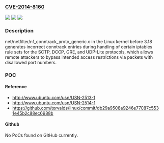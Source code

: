 ### [CVE-2014-8160](https://cve.mitre.org/cgi-bin/cvename.cgi?name=CVE-2014-8160)
![](https://img.shields.io/static/v1?label=Product&message=n%2Fa&color=blue)
![](https://img.shields.io/static/v1?label=Version&message=%3D%20n%2Fa%20&color=brighgreen)
![](https://img.shields.io/static/v1?label=Vulnerability&message=n%2Fa&color=brighgreen)

### Description

net/netfilter/nf_conntrack_proto_generic.c in the Linux kernel before 3.18 generates incorrect conntrack entries during handling of certain iptables rule sets for the SCTP, DCCP, GRE, and UDP-Lite protocols, which allows remote attackers to bypass intended access restrictions via packets with disallowed port numbers.

### POC

#### Reference
- http://www.ubuntu.com/usn/USN-2513-1
- http://www.ubuntu.com/usn/USN-2514-1
- https://github.com/torvalds/linux/commit/db29a9508a9246e77087c5531e45b2c88ec6988b

#### Github
No PoCs found on GitHub currently.

